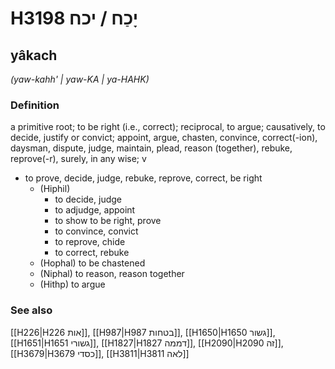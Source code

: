 # H3198 יָכַח / יכח

## yâkach

_(yaw-kahh' | yaw-KA | ya-HAHK)_

### Definition

a primitive root; to be right (i.e., correct); reciprocal, to argue; causatively, to decide, justify or convict; appoint, argue, chasten, convince, correct(-ion), daysman, dispute, judge, maintain, plead, reason (together), rebuke, reprove(-r), surely, in any wise; v

- to prove, decide, judge, rebuke, reprove, correct, be right
  - (Hiphil)
    - to decide, judge
    - to adjudge, appoint
    - to show to be right, prove
    - to convince, convict
    - to reprove, chide
    - to correct, rebuke
  - (Hophal) to be chastened
  - (Niphal) to reason, reason together
  - (Hithp) to argue

### See also

[[H226|H226 אות]], [[H987|H987 בטחות]], [[H1650|H1650 גשור]], [[H1651|H1651 גשורי]], [[H1827|H1827 דממה]], [[H2090|H2090 זה]], [[H3679|H3679 כסדי]], [[H3811|H3811 לאה]]
